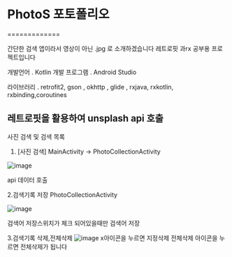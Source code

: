 # PhotoS 포토폴리오
=============

간단한 검색 앱이라서
영상이 아닌 .jpg 로 소개하겠습니다
레트로핏 과rx 공부용 프로젝트입니다

개발언어 . Kotlin
개발 프로그램 . Android Studio

라이브러리 . retrofit2, gson , okhttp , glide , rxjava, rxkotlin, rxbinding,coroutines

레트로핏을 활용하여 unsplash api 호출
-------------


사진 검색 및 검색 목록 

1. [사진 검색] MainActivity -> PhotoCollectionActivity


![image](https://im2.ezgif.com/tmp/ezgif-2-2d0899ea99d9.gif)

api 데이터 호출


2.검색기록 저장 PhotoCollectionActivity

![image](https://im2.ezgif.com/tmp/ezgif-2-58bc2f74bf22.gif)

검색어 저장스위치가 체크 되어있을때만 검색어 저장

3.검색기록 삭제,전체삭제
![image](https://im2.ezgif.com/tmp/ezgif-2-9cb0b916f2b7.gif)
x아이콘을 누르면 지정삭제 
전체삭제 아이콘을 누르면 전체삭제가 됩니다
